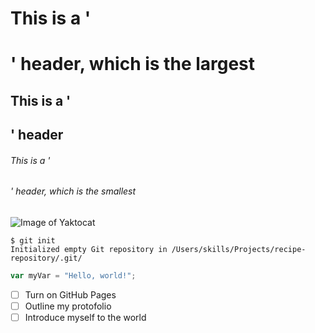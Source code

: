 # This is a '<h1>' header, which is the largest
## This is a '<h2>' header
###### This is a '<h6>' header, which is the smallest
![Image of Yaktocat](https://octodex.github.com/images/yaktocat.png)
```
$ git init
Initialized empty Git repository in /Users/skills/Projects/recipe-repository/.git/
```
``` javascript
var myVar = "Hello, world!";
```
- [ ] Turn on GitHub Pages
- [ ] Outline my protofolio
- [ ] Introduce myself to the world
